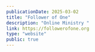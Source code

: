 ```yaml
---
publicationDate: 2025-03-02
title: "Follower of One"
description: "Online Ministry "
link: https://followerofone.org
type: "website"
public: true
---
```

